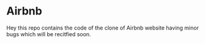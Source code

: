 # Airbnb
Hey this repo contains the code of the clone of Airbnb website having minor bugs which will be recitfied soon.
